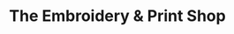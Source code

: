 ---
title: "The Embroidery & Print Shop"
url: /blackburn/the-embroidery-und-print-shop/
shop: Kopieren
---